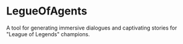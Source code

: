 # LegueOfAgents
A tool for generating immersive dialogues and captivating stories for "League of Legends" champions.
